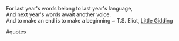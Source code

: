 For last year's words belong to last year's language,  
And next year's words await another voice.  
And to make an end is to make a beginning ~ T.S. Eliot, [Little Gidding](https://emea01.safelinks.protection.outlook.com/?url=https%3A%2F%2Flondonwriterssalon.us4.list-manage.com%2Ftrack%2Fclick%3Fu%3D8b047263967451488070a8ad0%26id%3Dde10859e1b%26e%3Dd0baf97615&data=04%7C01%7C%7Ce475b4f25c5141bf3a7108d96b8e3291%7C84df9e7fe9f640afb435aaaaaaaaaaaa%7C1%7C0%7C637659080737719890%7CUnknown%7CTWFpbGZsb3d8eyJWIjoiMC4wLjAwMDAiLCJQIjoiV2luMzIiLCJBTiI6Ik1haWwiLCJXVCI6Mn0%3D%7C1000&sdata=wEoMxzPB368jNRLgPTNG3jYMHuukY%2FNSU1VY%2Fz1H9oQ%3D&reserved=0 "Protected by Outlook: https://londonwriterssalon.us4.list-manage.com/track/click?u=8b047263967451488070a8ad0&id=de10859e1b&e=d0baf97615. Click or tap to follow the link.")

#quotes 